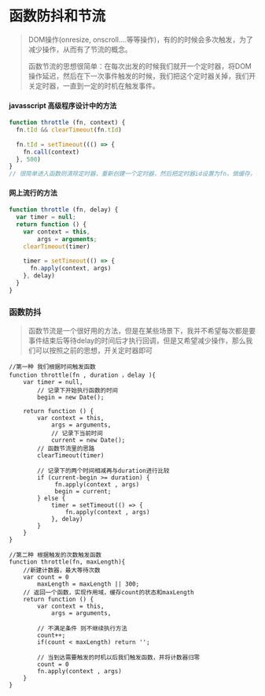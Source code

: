 # 函数防抖和节流

> DOM操作(onresize, onscroll....等等操作)，有的的时候会多次触发，为了减少操作，从而有了节流的概念。
>
> 函数节流的思想很简单：在每次出发的时候我们就开一个定时器，将DOM操作延迟，然后在下一次事件触发的时候，我们把这个定时器关掉，我们开关定时器，一直到一定的时机在触发事件。

#### javasscript 高级程序设计中的方法

```javascript
function throttle (fn, context) {
  fn.tId && clearTimeout(fn.tId)
  
  fn.tId = setTimeout((() => {
    fn.call(context)
  }, 500)
}
// 很简单进入函数则清除定时器，重新创建一个定时器，然后把定时器id设置为fn，做缓存，等到用户事件不触发，500毫秒以后执行事件，并通过call修改执行this指向
```

#### 网上流行的方法

```javascript
function throttle (fn, delay) {
  var timer = null;
  return function () {
    var context = this,
        args = arguments;
    clearTimeout(timer)
    
    timer = setTimeout(() => {
      fn.apply(context, args)
    }, delay)
  }
}
```

### 函数防抖

> 函数节流是一个很好用的方法，但是在某些场景下，我并不希望每次都是要事件结束后等待delay的时间后才执行回调，但是又希望减少操作，那么我们可以按照之前的思想，开关定时器即可

```
//第一种 我们根据时间触发函数
function throttle(fn , duration ，delay ){
    var timer = null, 
        // 记录下开始执行函数的时间
        begin = new Date();

    return function () {
        var context = this, 
            args = arguments, 
            // 记录下当前时间
            current = new Date();
        // 函数节流里的思路
        clearTimeout(timer)

        // 记录下的两个时间相减再与duration进行比较
        if (current-begin >= duration) {
             fn.apply(context , args)
             begin = current;
        } else {  
            timer = setTimeout(() => {
                fn.apply(context , args)
            }, delay)
        }
    }
}

//第二种 根据触发的次数触发函数
function throttle(fn, maxLength){
	//新建计数器，最大等待次数
    var count = 0
    	maxLength = maxLength || 300;
    // 返回一个函数，实现作用域，缓存count的状态和maxLength
    return function () {
        var context = this, 
            args = arguments, 
           
        // 不满足条件 则不继续执行方法
        count++;
        if(count < maxLength) return '';

        // 当到达需要触发的时机以后我们触发函数，并将计数器归零
        count = 0
        fn.apply(context , args)
    }
}
```



